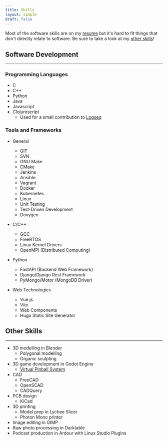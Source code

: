 ```yaml
---
title: Skills
layout: simple
draft: false
---
```


Most of the software skills are on my [resume](/jack_case_resume.pdf) but it's hard to fit things that don't directly relate to software.
Be sure to take a look at my [other skills](#other-skills)!

## Software Development
<hr class="mb-3">

### Programming Languages

- C
- C++
- Python
- Java
- Javascript
- Clojurescript
    - Used for a small contribution to [Logseq](https://github.com/logseq/logseq/pull/9297)

### Tools and Frameworks

- General
    - GIT
    - SVN
    - GNU Make
    - CMake
    - Jenkins
    - Ansible
    - Vagrant
    - Docker
    - Kubernetes
    - Linux
    - Unit Testing
    - Test-Driven Development
    - Doxygen

- C/C++
    - GCC
    - FreeRTOS
    - Linux Kernel Drivers
    - OpenMPI (Distributed Computing)

- Python
    - FastAPI (Backend Web Framework)
    - Django/Django Rest Framework
    - PyMongo/Motor (MongoDB Driver)

- Web Technologies
    - Vue.js
    - Vite
    - Web Components
    - Hugo Static Site Generator

## Other Skills
<hr class="mb-3">

- 3D modelling in Blender
    - Polygonal modelling
    - Organic sculpting
- 3D game development in Godot Engine
    - [Virtual Pinball System](/projects/godot_pinball)
- CAD
    - FreeCAD
    - OpenSCAD
    - CADQuery
- PCB design
    - KiCad
- 3D printing
    - Model prep in Lychee Slicer
    - Photon Mono printer
- Image editing in GIMP
- Raw photo processing in Darktable
- Podcast production in Ardour with Linux Studio Plugins
